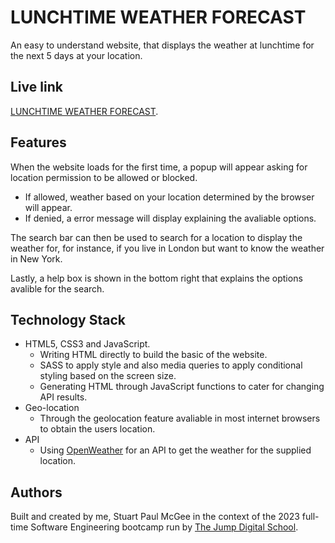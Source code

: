 # LUNCHTIME WEATHER FORECAST

An easy to understand website, that displays the weather at lunchtime for the next 5 days at your location.

## Live link

[LUNCHTIME WEATHER FORECAST](https://simpsons-quotes-spm.netlify.app).

## Features

When the website loads for the first time, a popup will appear asking for location permission to be allowed or blocked.

- If allowed, weather based on your location determined by the browser will appear.
- If denied, a error message will display explaining the avaliable options.

The search bar can then be used to search for a location to display the weather for, for instance, if you live in London but want to know the weather in New York.

Lastly, a help box is shown in the bottom right that explains the options avalible for the search.

## Technology Stack

- HTML5, CSS3 and JavaScript.
  - Writing HTML directly to build the basic of the website.
  - SASS to apply style and also media queries to apply conditional styling based on the screen size.
  - Generating HTML through JavaScript functions to cater for changing API results.
- Geo-location
  - Through the geolocation feature avaliable in most internet browsers to obtain the users location.
- API
  - Using [OpenWeather](https://openweathermap.org/) for an API to get the weather for the supplied location.

## Authors

Built and created by me, Stuart Paul McGee in the context of the 2023 full-time Software Engineering bootcamp run by [The Jump Digital School](https://www.thejump.tech/).
